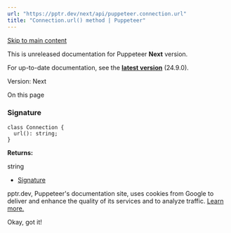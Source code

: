 ```yaml
---
url: "https://pptr.dev/next/api/puppeteer.connection.url"
title: "Connection.url() method | Puppeteer"
---
```


[Skip to main content](https://pptr.dev/next/api/puppeteer.connection.url#__docusaurus_skipToContent_fallback)

This is unreleased documentation for Puppeteer **Next** version.

For up-to-date documentation, see the **[latest version](https://pptr.dev/api/puppeteer.connection.url)** (24.9.0).

Version: Next

On this page

### Signature [​](https://pptr.dev/next/api/puppeteer.connection.url\#signature "Direct link to Signature")

```codeBlockLines_RjmQ
class Connection {
  url(): string;
}

```

**Returns:**

string

- [Signature](https://pptr.dev/next/api/puppeteer.connection.url#signature)

pptr.dev, Puppeteer's documentation site, uses cookies from Google to deliver and enhance the quality of its services and to analyze traffic. [Learn more.](https://policies.google.com/technologies/cookies)

Okay, got it!
